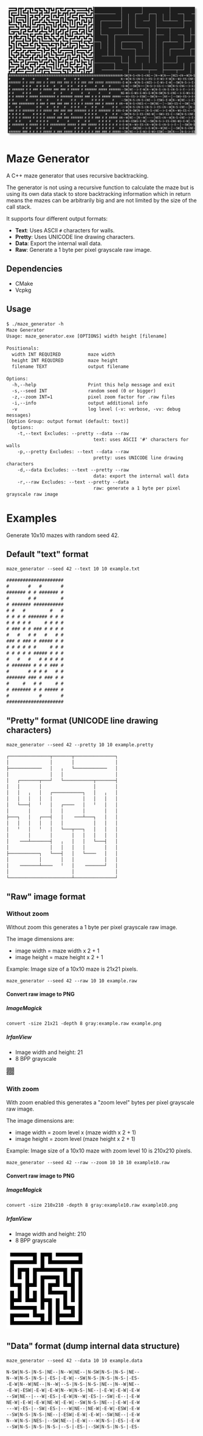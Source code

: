 ![Screenshot](images/screenshot.png)

# Maze Generator
A C++ maze generator that uses recursive backtracking.

The generator is not using a recursive function to calculate the maze but is using its own data stack to store backtracking information which in return means the mazes can be arbitrarily big and are not limited by the size of the call stack.

It supports four different output formats:

- **Text**: Uses ASCII `#` characters for walls.
- **Pretty**: Uses UNICODE line drawing characters.
- **Data**: Export the internal wall data.
- **Raw**: Generate a 1 byte per pixel grayscale raw image.

## Dependencies

- CMake
- Vcpkg

## Usage
```
$ ./maze_generator -h
Maze Generator
Usage: maze_generator.exe [OPTIONS] width height [filename]

Positionals:
  width INT REQUIRED          maze width
  height INT REQUIRED         maze height
  filename TEXT               output filename

Options:
  -h,--help                   Print this help message and exit
  -s,--seed INT               random seed (0 or bigger)
  -z,--zoom INT=1             pixel zoom factor for .raw files
  -i,--info                   output additional info
  -v                          log level (-v: verbose, -vv: debug messages)
[Option Group: output format (default: text)]
  Options:
    -t,--text Excludes: --pretty --data --raw
                                text: uses ASCII '#' characters for walls
    -p,--pretty Excludes: --text --data --raw
                                pretty: uses UNICODE line drawing characters
    -d,--data Excludes: --text --pretty --raw
                                data: export the internal wall data
    -r,--raw Excludes: --text --pretty --data
                                raw: generate a 1 byte per pixel grayscale raw image
```

# Examples

Generate 10x10 mazes with random seed 42.

## Default "text" format

```
maze_generator --seed 42 --text 10 10 example.txt
```

```
#####################
#       #   #       #
####### # # ####### #
#       # #         #
# ####### ###########
# #   #         #   #
# # # # ####### # # #
# # # # #     # # # #
# ### # # ### # # # #
#   #   # #   #   # #
### # ### # ##### # #
# # # # # #     # # #
# # # # # ##### # # #
#   #   #   # # # # #
# ####### # # # ### #
#       # # # #   # #
####### ### # ### # #
#     #   # #     # #
# ####### # # ##### #
#           #       #
#####################
```

## "Pretty" format (UNICODE line drawing characters)

```
maze_generator --seed 42 --pretty 10 10 example.pretty
```

```
┌───────────────┬───────┬───────────────┐
│               │       │               │
├────────────   │   ╷   └────────────   │
│               │   │                   │
│   ┌───────┬───┘   └───────────┬───────┤
│   │       │                   │       │
│   │   ╷   │   ┌───────────┐   │   ╷   │
│   │   │   │   │           │   │   │   │
│   └───┤   ╵   │   ┌────   │   ╵   │   │
│       │       │   │       │       │   │
├───┐   │   ┌───┤   │    ───┴───┐   │   │
│   │   │   │   │   │           │   │   │
│   ╵   │   ╵   │   └───┬───┐   │   │   │
│       │       │       │   │   │   │   │
│    ───┴───────┤   ╷   │   │   └───┤   │
│               │   │   │   │       │   │
├───────────┐   └───┤   │   └────   │   │
│           │       │   │           │   │
│    ───────┴────   ╵   │    ───────┘   │
│                       │               │
└───────────────────────┴───────────────┘
```

## "Raw" image format

### Without zoom

Without zoom this generates a 1 byte per pixel grayscale raw image.

The image dimensions are:

- image width = maze width x 2 + 1
- image height = maze height x 2 + 1

Example: Image size of a 10x10 maze is 21x21 pixels.

```
maze_generator --seed 42 --raw 10 10 example.raw
```

#### Convert raw image to PNG

##### ImageMagick

```
convert -size 21x21 -depth 8 gray:example.raw example.png
```

##### IrfanView

- Image width and height: 21
- 8 BPP grayscale

![Example](images/example.png)


### With zoom

With zoom enabled this generates a "zoom level" bytes per pixel grayscale raw image.

The image dimensions are:

- image width = zoom level x (maze width x 2 + 1)
- image height = zoom level (maze height x 2 + 1)

Example: Image size of a 10x10 maze with zoom level 10 is 210x210 pixels.

```
maze_generator --seed 42 --raw --zoom 10 10 10 example10.raw
```

#### Convert raw image to PNG

##### ImageMagick

```
convert -size 210x210 -depth 8 gray:example10.raw example10.png
```

##### IrfanView

- Image width and height: 210
- 8 BPP grayscale

![Example zoom 10](images/example_zoom10.png)

## "Data" format (dump internal data structure)

```
maze_generator --seed 42 --data 10 10 example.data
```

```
N-SW|N-S-|N-S-|NE--|N--W|NE--|N-SW|N-S-|N-S-|NE--
N--W|N-S-|N-S-|-ES-|-E-W|--SW|N-S-|N-S-|N-S-|-ES-
-E-W|N--W|NE--|N--W|--S-|N-S-|N-S-|NE--|N--W|NE--
-E-W|-ESW|-E-W|-E-W|N--W|N-S-|NE--|-E-W|-E-W|-E-W
--SW|NE--|---W|-ES-|-E-W|N--W|-ES-|--SW|-E--|-E-W
NE-W|-E-W|-E-W|NE-W|-E-W|--SW|N-S-|NE--|-E-W|-E-W
---W|-ES-|--SW|-ES-|---W|NE--|NE-W|-E-W|-ESW|-E-W
--SW|N-S-|N-S-|NE--|-ESW|-E-W|-E-W|--SW|NE--|-E-W
N--W|N-S-|NES-|--SW|NE--|-E-W|---W|N-S-|-ES-|-E-W
--SW|N-S-|N-S-|N-S-|--S-|-ES-|--SW|N-S-|N-S-|-ES-
```
